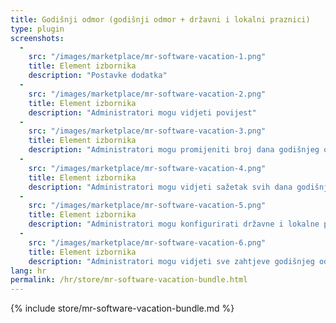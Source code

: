 ```yaml
---
title: Godišnji odmor (godišnji odmor + državni i lokalni praznici)
type: plugin
screenshots:
  - 
    src: "/images/marketplace/mr-software-vacation-1.png"
    title: Element izbornika
    description: "Postavke dodatka"
  - 
    src: "/images/marketplace/mr-software-vacation-2.png"
    title: Element izbornika
    description: "Administratori mogu vidjeti povijest"
  - 
    src: "/images/marketplace/mr-software-vacation-3.png"
    title: Element izbornika
    description: "Administratori mogu promijeniti broj dana godišnjeg odmora"
  - 
    src: "/images/marketplace/mr-software-vacation-4.png"
    title: Element izbornika
    description: "Administratori mogu vidjeti sažetak svih dana godišnjeg odmora"
  - 
    src: "/images/marketplace/mr-software-vacation-5.png"
    title: Element izbornika
    description: "Administratori mogu konfigurirati državne i lokalne praznike"
  -
    src: "/images/marketplace/mr-software-vacation-6.png"
    title: Element izbornika
    description: "Administratori mogu vidjeti sve zahtjeve godišnjeg odmora"
lang: hr
permalink: /hr/store/mr-software-vacation-bundle.html
---
```


{% include store/mr-software-vacation-bundle.md %}
